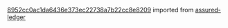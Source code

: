 [8952cc0ac1da6436e373ec22738a7b22cc8e8209](https://github.com/insolar/assured-ledger/commit/8952cc0ac1da6436e373ec22738a7b22cc8e8209) imported from [assured-ledger](https://github.com/insolar/assured-ledger)
